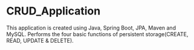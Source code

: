 # CRUD_Application
This application is created using Java, Spring Boot, JPA, Maven and MySQL.
Performs the four basic functions of persistent storage(CREATE, READ, UPDATE &amp; DELETE).
